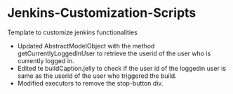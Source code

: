 # Jenkins-Customization-Scripts
Template to customize jenkins functionalities

- Updated AbstractModelObject with the method getCurrentlyLoggedInUser to retrieve the userid of the user who is currently logged in.
- Edited te buildCaption.jelly to check if the user id of the loggedin user is same as the userid of the user who triggered the build.
- Modified executors to remove the stop-button div.
